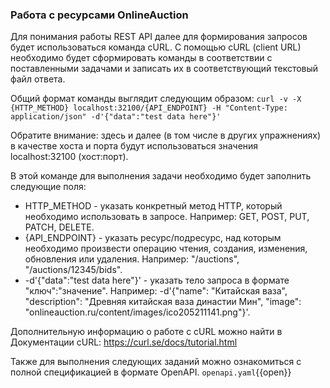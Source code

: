 ### Работа с ресурсами OnlineAuction
Для понимания работы REST API далее для формирования запросов будет использоваться команда cURL. С помощью cURL (client URL) необходимо будет сформировать команды в соответствии с поставленными задачами и записать их в соответствующий текстовый файл ответа.

Общий формат команды выглядит следующим образом:
`curl -v -X {HTTP_METHOD} localhost:32100/{API_ENDPOINT} -H "Content-Type: application/json" -d'{"data":"test data here"}'`

Обратите внимание: здесь и далее (в том числе в других упражнениях) в качестве хоста и порта будут использоваться значения localhost:32100 (хост:порт).

В этой команде для выполнения задачи необходимо будет заполнить следующие поля:
* HTTP_METHOD - указать конкретный метод HTTP, который необходимо использовать в запросе. Например: GET, POST, PUT, PATCH, DELETE.
* {API_ENDPOINT} - указать ресурс/подресурс, над которым необходимо произвести операцию чтения, создания, изменения, обновления или удаления. Например: "/auctions", "/auctions/12345/bids".
*  -d'{"data":"test data here"}' - указать тело запроса в формате "ключ":"значение". Например: -d'{"name": "Китайская ваза", "description": "Древняя китайская ваза династии Мин", "image": "onlineauction.ru/content/images/ico205211141.png"}'.

Дополнительную информацию о работе с cURL можно найти в Документации cURL: https://curl.se/docs/tutorial.html

Также для выполнения следующих заданий можно ознакомиться с полной спецификацией в формате OpenAPI.
`openapi.yaml`{{open}}
